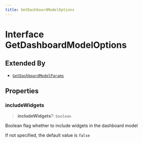 ```yaml
---
title: GetDashboardModelOptions
---
```


# Interface GetDashboardModelOptions

## Extended By

- [`GetDashboardModelParams`](interface.GetDashboardModelParams.md)

## Properties

### includeWidgets

> **includeWidgets**?: `boolean`

Boolean flag whether to include widgets in the dashboard model

If not specified, the default value is `false`
